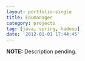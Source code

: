 ```yaml
---
layout: portfolio-single
title: Edumanager
category: projects
tag: [java, spring, hadoop]
date: '2012-01-01 17:44:45'
---
```

<div class="alert info">
  <strong>NOTE:</strong> Description pending.
</div>